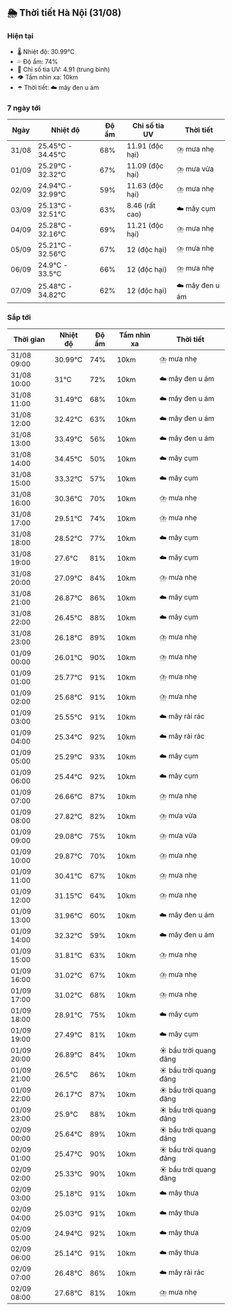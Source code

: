 ## 🌦️ Thời tiết Hà Nội (31/08)

### Hiện tại

- 🌡️ Nhiệt độ: 30.99℃
- 💦 Độ ẩm: 74%
- 🌟 Chỉ số tia UV: 4.91 (trung bình)
- 👁️ Tầm nhìn xa: 10km
- ☂️ Thời tiết: ☁️ mây đen u ám

### 7 ngày tới

| Ngày | Nhiệt độ | Độ ẩm | Chỉ số tia UV | Thời tiết |
| --- | --- | --- | --- | --- |
| 31/08 | 25.45℃ - 34.45℃ | 68% | 11.91 (độc hại) | ⛈️ mưa nhẹ |
| 01/09 | 25.29℃ - 32.32℃ | 67% | 11.09 (độc hại) | ⛈️ mưa vừa |
| 02/09 | 24.94℃ - 32.99℃ | 59% | 11.63 (độc hại) | ⛈️ mưa nhẹ |
| 03/09 | 25.13℃ - 32.51℃ | 63% | 8.46 (rất cao) | ☁️ mây cụm |
| 04/09 | 25.28℃ - 32.16℃ | 69% | 11.21 (độc hại) | ⛈️ mưa nhẹ |
| 05/09 | 25.21℃ - 32.56℃ | 67% | 12 (độc hại) | ⛈️ mưa nhẹ |
| 06/09 | 24.9℃ - 33.5℃ | 66% | 12 (độc hại) | ⛈️ mưa nhẹ |
| 07/09 | 25.48℃ - 34.82℃ | 62% | 12 (độc hại) | ☁️ mây đen u ám |

### Sắp tới

| Thời gian | Nhiệt độ | Độ ẩm | Tầm nhìn xa | Thời tiết |
| --- | --- | --- | --- | --- |
| 31/08 09:00 | 30.99℃ | 74% | 10km | ⛈️ mưa nhẹ |
| 31/08 10:00 | 31℃ | 72% | 10km | ☁️ mây đen u ám |
| 31/08 11:00 | 31.49℃ | 68% | 10km | ☁️ mây đen u ám |
| 31/08 12:00 | 32.42℃ | 63% | 10km | ☁️ mây đen u ám |
| 31/08 13:00 | 33.49℃ | 56% | 10km | ☁️ mây đen u ám |
| 31/08 14:00 | 34.45℃ | 50% | 10km | ☁️ mây cụm |
| 31/08 15:00 | 33.32℃ | 57% | 10km | ☁️ mây cụm |
| 31/08 16:00 | 30.36℃ | 70% | 10km | ⛈️ mưa nhẹ |
| 31/08 17:00 | 29.51℃ | 74% | 10km | ⛈️ mưa nhẹ |
| 31/08 18:00 | 28.52℃ | 77% | 10km | ☁️ mây cụm |
| 31/08 19:00 | 27.6℃ | 81% | 10km | ☁️ mây cụm |
| 31/08 20:00 | 27.09℃ | 84% | 10km | ⛈️ mưa nhẹ |
| 31/08 21:00 | 26.87℃ | 86% | 10km | ☁️ mây cụm |
| 31/08 22:00 | 26.45℃ | 88% | 10km | ☁️ mây cụm |
| 31/08 23:00 | 26.18℃ | 89% | 10km | ⛈️ mưa nhẹ |
| 01/09 00:00 | 26.01℃ | 90% | 10km | ⛈️ mưa nhẹ |
| 01/09 01:00 | 25.77℃ | 91% | 10km | ⛈️ mưa nhẹ |
| 01/09 02:00 | 25.68℃ | 91% | 10km | ⛈️ mưa nhẹ |
| 01/09 03:00 | 25.55℃ | 91% | 10km | ☁️ mây rải rác |
| 01/09 04:00 | 25.34℃ | 92% | 10km | ☁️ mây rải rác |
| 01/09 05:00 | 25.29℃ | 93% | 10km | ☁️ mây cụm |
| 01/09 06:00 | 25.44℃ | 92% | 10km | ☁️ mây cụm |
| 01/09 07:00 | 26.66℃ | 87% | 10km | ⛈️ mưa nhẹ |
| 01/09 08:00 | 27.82℃ | 82% | 10km | ⛈️ mưa vừa |
| 01/09 09:00 | 29.08℃ | 75% | 10km | ⛈️ mưa vừa |
| 01/09 10:00 | 29.87℃ | 70% | 10km | ⛈️ mưa nhẹ |
| 01/09 11:00 | 30.41℃ | 67% | 10km | ⛈️ mưa nhẹ |
| 01/09 12:00 | 31.15℃ | 64% | 10km | ⛈️ mưa nhẹ |
| 01/09 13:00 | 31.96℃ | 60% | 10km | ☁️ mây đen u ám |
| 01/09 14:00 | 32.32℃ | 59% | 10km | ☁️ mây đen u ám |
| 01/09 15:00 | 31.81℃ | 63% | 10km | ⛈️ mưa nhẹ |
| 01/09 16:00 | 31.02℃ | 67% | 10km | ⛈️ mưa nhẹ |
| 01/09 17:00 | 31.02℃ | 68% | 10km | ⛈️ mưa nhẹ |
| 01/09 18:00 | 28.91℃ | 75% | 10km | ☁️ mây cụm |
| 01/09 19:00 | 27.49℃ | 81% | 10km | ☁️ mây cụm |
| 01/09 20:00 | 26.89℃ | 84% | 10km | ☀️ bầu trời quang đãng |
| 01/09 21:00 | 26.5℃ | 86% | 10km | ☀️ bầu trời quang đãng |
| 01/09 22:00 | 26.17℃ | 87% | 10km | ☀️ bầu trời quang đãng |
| 01/09 23:00 | 25.9℃ | 88% | 10km | ☀️ bầu trời quang đãng |
| 02/09 00:00 | 25.64℃ | 89% | 10km | ☀️ bầu trời quang đãng |
| 02/09 01:00 | 25.47℃ | 90% | 10km | ☀️ bầu trời quang đãng |
| 02/09 02:00 | 25.33℃ | 90% | 10km | ☀️ bầu trời quang đãng |
| 02/09 03:00 | 25.18℃ | 91% | 10km | ☁️ mây thưa |
| 02/09 04:00 | 25.03℃ | 91% | 10km | ☁️ mây thưa |
| 02/09 05:00 | 24.94℃ | 92% | 10km | ☁️ mây thưa |
| 02/09 06:00 | 25.14℃ | 91% | 10km | ☁️ mây thưa |
| 02/09 07:00 | 26.48℃ | 86% | 10km | ☁️ mây rải rác |
| 02/09 08:00 | 27.68℃ | 81% | 10km | ⛈️ mưa nhẹ |
